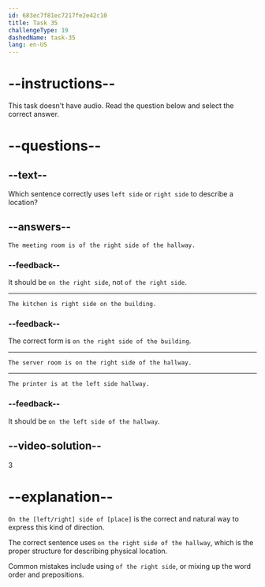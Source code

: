 ```yaml
---
id: 683ec7f81ec7217fe2e42c10
title: Task 35
challengeType: 19
dashedName: task-35
lang: en-US
---
```


# --instructions--

This task doesn't have audio. Read the question below and select the correct answer.

# --questions--

## --text--

Which sentence correctly uses `left side` or `right side` to describe a location?

## --answers--

`The meeting room is of the right side of the hallway.`

### --feedback--

It should be `on the right side`, not `of the right side`.

---

`The kitchen is right side on the building.`

### --feedback--

The correct form is `on the right side of the building`.

---

`The server room is on the right side of the hallway.`

---

`The printer is at the left side hallway.`

### --feedback--

It should be `on the left side of the hallway`.

## --video-solution--

3

# --explanation--

`On the [left/right] side of [place]` is the correct and natural way to express this kind of direction.

The correct sentence uses `on the right side of the hallway`, which is the proper structure for describing physical location.

Common mistakes include using `of the right side`, or mixing up the word order and prepositions.
